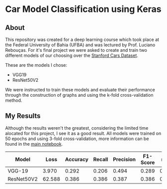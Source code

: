 # Car Model Classification using Keras
## About
This repository was created for a deep learning course which took place at the Federal University of Bahia (UFBA) and was lectured by Prof. Luciano Rebouças. 
For it's final project we were asked to create and train two different models of our choosing over the [Stanford Cars Dataset](https://www.kaggle.com/datasets/jessicali9530/stanford-cars-dataset).

These are the models I chose:
 - VGG19
 - ResNet50V2

We were instructed to train these models and evaluate their performance through the construction of graphs and using the k-fold cross-validation method.

## My Results
Although the results weren't the greatest, considering the limited time alocated for this project, I see it as a good result. All models were trained on 50 epochs and using 3-fold cross-validation, more information can be found in the [main notebook](https://github.com/davidolima/car-model-classification/blob/main/main.ipynb).

| Model | Loss | Accuracy | Recall | Precision | F1-Score | mAP |
|  ---  |  --- |    ---   |   ---  |    ---    |    ---   | --- |
| VGG-19 | 3.970 |  0.292   | 0.206  |   0.494   |  0.289   | 0.405 |
| ResNet50V2 | 62.588 |  0.386   | 0.386  |   0.387   |  0.386   | 0.495 |
